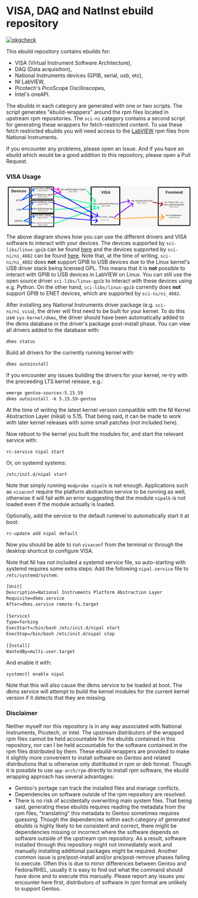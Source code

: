# VISA, DAQ and NatInst ebuild repository
[![pkgcheck](https://github.com/AndrewAmmerlaan/natinst/workflows/pkgcheck/badge.svg)](https://github.com/AndrewAmmerlaan/natinst/actions?query=workflow%3Apkgcheck)

This ebuild repository contains ebuilds for:
- VISA (Virtual Instrument Software Architecture),
- DAQ (Data acquisition),
- National Instruments devices (GPIB, serial, usb, etc),
- NI LabVIEW,
- Picotech's PicoScope Oscilloscopes,
- Intel's oneAPI.

The ebuilds in each category are generated with one or two scripts.
The script generates "ebuild-wrappers" around the rpm files located in upstream rpm repositories. The `sci-ni` category contains a second script for generating these wrappers for fetch-restricted content.
To use these fetch restricted ebuilds you will need access to the [LabVIEW](https://www.ni.com/en-us/support/downloads/software-products/download.labview.html) rpm files from National Instruments.

If you encounter any problems, please open an Issue. And if you have an ebuild which would be a good addition to this repository, please open a Pull Request.

### VISA Usage

![visa-diagram](visa-diagram.jpg)

The above diagram shows how you can use the different drivers and VISA software to interact with your devices.
The devices supported by `sci-libs/linux-gpib` can be found [here](https://linux-gpib.sourceforge.io/doc_html/supported-hardware.html) and the devices supported by `sci-ni/ni_4882` can be found [here](https://www.ni.com/en-us/support/documentation/supplemental/06/ni-488-2-supported-versions-for-gpib-devices-and-modules.html).
Note that, at the time of writing, `sci-ni/ni_4882` does __not__ support GPIB to USB devices due to the Linux kernel's USB driver stack being licensed GPL.
This means that it is __not__ possible to interact with GPIB to USB devices in LabVIEW on Linux.
You can still use the open source driver `sci-libs/linux-gpib` to interact with these devices using e.g. Python.
On the other hand, `sci-libs/linux-gpib` currently does __not__ support GPIB to ENET devices, which are supported by `sci-ni/ni_4882`.

After installing any National Instruments driver package (e.g. `sci-ni/ni_visa`), the driver will first need to be built for your kernel.
To do this use `sys-kernel/dkms`, the driver should have been automatically added to the dkms database in the driver's package post-install phase. 
You can view all drivers added to the database with:

```
dkms status
```

Build all drivers for the currently running kernel with:


```
dkms autoinstall
```

If you encounter any issues building the drivers for your kernel, re-try with the preceeding LTS kernel release, e.g.:

```
emerge gentoo-sources:5.15.59
dkms autoinstall -k 5.15.59-gentoo
```

At the time of writing the latest kernel version compatible with the NI Kernel Abstraction Layer (nikal) is 5.15.
That being said, it can be made to work with later kernel releases with some small patches (not included here).

Now reboot to the kernel you built the modules for, and start the relevant service with:

```
rc-service nipal start
```

Or, on systemd systems:

```
/etc/init.d/nipal start
```

Note that simply running `modprobe nipalk` is not enough. 
Applications such as `visaconf` require the platform abstraction service to be running as well, otherwise it will fail with an error suggesting that the module `nipalk` is not loaded even if the module actually is loaded.

Optionally, add the service to the default runlevel to automatically start it at boot:

```
rc-update add nipal default
```

Now you should be able to run `visaconf` from the terminal or through the desktop shortcut to configure VISA.

Note that NI has not included a systemd service file, so auto-starting with systemd requires some extra steps:
Add the following `nipal.service` file to `/etc/systemd/system`:

```
[Unit]
Description=National Instruments Platform Abstraction Layer
Requisite=dkms.service
After=dkms.service remote-fs.target

[Service]
Type=forking
ExecStart=/bin/bash /etc/init.d/nipal start
ExecStop=/bin/bash /etc/init.d/nipal stop

[Install]
WantedBy=multi-user.target
```

And enable it with:

```
systemctl enable nipal
```

Note that this will also cause the dkms service to be loaded at boot.
The dkms service will attempt to build the kernel modules for the current kernel version if it detects that they are missing.

### Disclaimer

Neither myself nor this repository is in any way associated with National Instruments, Picotech, or Intel.
The upstream distributors of the wrapped rpm files cannot be held accountable for the ebuilds contained in this repository, nor can I be held accountable for the software contained in the rpm files distributed by them.
These ebuild-wrappers are provided to make it slightly more convenient to install software on Gentoo and related distributions that is otherwise only distributed in rpm or deb format.
Though it is possible to use `app-arch/rpm` directly to install rpm software, the ebuild wrapping approach has several advantages:
- Gentoo's portage can track the installed files and manage conflicts.
- Dependencies on software outside of the rpm repository are resolved.
- There is no risk of accidentally overwriting main system files.
That being said, generating these ebuilds requires reading the metadata from the rpm files, "translating" this metadata to Gentoo sometimes requires guessing.
Though the dependencies within each category of generated ebuilds is highly likely to be consistent and correct, there might be dependencies missing or incorrect where the software depends on software outside of the upstream rpm repository.
As a result, software installed through this repository might not immediately work and manually installing additional packages might be required.
Another common issue is pre/post-install and/or pre/post-remove phases failing to execute. Often this is due to minor differences between Gentoo and Fedora/RHEL, usually it is easy to find out what the command should have done and to execute this manually.
Please report any issues you encounter here first, distributors of software in rpm format are unlikely to support Gentoo.
